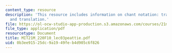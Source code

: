 ```yaml
---
content_type: resource
description: 'This resource includes information on chant notation: transcription
  and translation.'
file: https://ol-ocw-studio-app-production.s3.amazonaws.com/courses/21m-220-early-music-fall-2010/0b3ee91525dc9a1949feb4d905c6f826_MIT21M_220F10_lec03peattie.pdf
file_type: application/pdf
resourcetype: Document
title: MIT21M_220F10_lec03peattie.pdf
uid: 0b3ee915-25dc-9a19-49fe-b4d905c6f826
---
```

